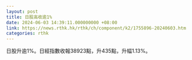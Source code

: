 ```yaml
---
layout: post
title: 日股高收逾1%
date: 2024-06-03 14:39:11.000000000 +08:00
link: https://news.rthk.hk/rthk/ch/component/k2/1755896-20240603.htm
categories: rthk
---
```


日股升逾1%。日經指數收報38923點，升435點，升幅1.13%。

